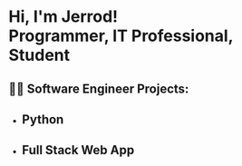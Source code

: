 <h1>Hi, I'm Jerrod! <br/>Programmer, IT Professional, Student</h1>

<h2>👨‍💻 Software Engineer Projects:</h2>
  

- <b>Python</b>
  - 

- <b>Full Stack Web App </b>
  -
